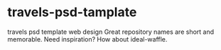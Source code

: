 # travels-psd-tamplate
travels psd template web design Great repository names are short and memorable. Need inspiration? How about ideal-waffle.

